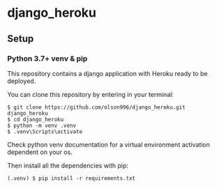 # django_heroku
## Setup
### Python 3.7+ venv & pip
This repository contains a django application with Heroku ready to be deployed.

You can clone this repository by entering in your terminal:
```
$ git clone https://github.com/olson996/django_heroku.git django_heroku
$ cd django_heroku
$ python -m venv .venv
$ .venv\Scripts\activate
```
Check python venv documentation for a virtual environment activation dependent on your os. 

Then install all the dependencies with pip:

```
(.venv) $ pip install -r requirements.txt
```
